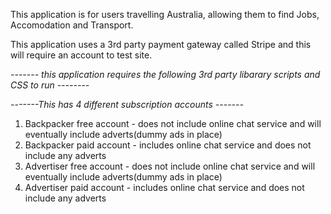 This application is for users travelling Australia, allowing them to find Jobs, Accomodation and Transport.

This application uses a 3rd party payment gateway called Stripe and this will require an account to test site.

*------- this application requires the following 3rd party libarary scripts and CSS to run --------*

<script src="https://js.stripe.com/v3/"></script>
<script src="https://ajax.googleapis.com/ajax/libs/angularjs/1.4.8/angular.min.js"></script>
<script src="https://ajax.googleapis.com/ajax/libs/angularjs/1.2.0rc1/angular-route.min.js"></script>
<script src="//angular-ui.github.io/bootstrap/ui-bootstrap-tpls-0.2.0.js"></script>
<link href="font-awesome/css/font-awesome.min.css" rel="stylesheet" type="text/css">

*-------This has 4 different subscription accounts -------* 

  1. Backpacker free account - does not include online chat service and will eventually include adverts(dummy ads in place)
  2. Backpacker paid account - includes online chat service and does not include any adverts
  3. Advertiser free account - does not include online chat service and will eventually include adverts(dummy ads in place)
  4. Advertiser paid account - includes online chat service and does not include any adverts



